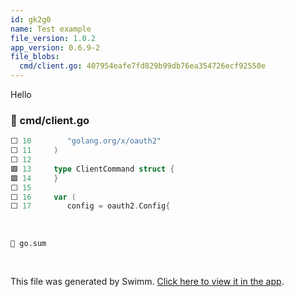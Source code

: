 ```yaml
---
id: gk2g0
name: Test example
file_version: 1.0.2
app_version: 0.6.9-2
file_blobs:
  cmd/client.go: 407954eafe7fd829b99db76ea354726ecf92550e
---
```


Hello
<!-- NOTE-swimm-snippet: the lines below link your snippet to Swimm -->
### 📄 cmd/client.go
```go
⬜ 10     	"golang.org/x/oauth2"
⬜ 11     )
⬜ 12     
🟩 13     type ClientCommand struct {
🟩 14     }
⬜ 15     
⬜ 16     var (
⬜ 17     	config = oauth2.Config{
```

<br/>

`📄 go.sum`

<br/>

This file was generated by Swimm. [Click here to view it in the app](https://app.swimm.io/repos/Z2l0aHViJTNBJTNBZ29sYW5nLWV4YW1wbGUtYXBwJTNBJTNBQXJpc3RhdA==/docs/gk2g0).